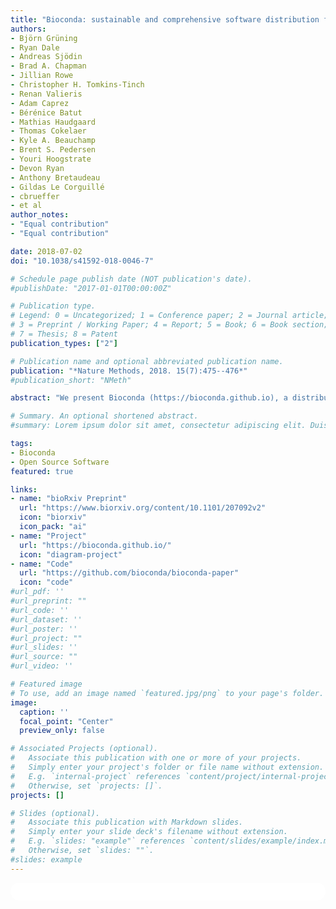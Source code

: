 ```yaml
---
title: "Bioconda: sustainable and comprehensive software distribution for the life sciences"
authors:
- Björn Grüning
- Ryan Dale
- Andreas Sjödin
- Brad A. Chapman
- Jillian Rowe
- Christopher H. Tomkins-Tinch
- Renan Valieris
- Adam Caprez
- Bérénice Batut
- Mathias Haudgaard
- Thomas Cokelaer
- Kyle A. Beauchamp
- Brent S. Pedersen
- Youri Hoogstrate
- Devon Ryan
- Anthony Bretaudeau
- Gildas Le Corguillé
- cbrueffer
- et al
author_notes:
- "Equal contribution"
- "Equal contribution"

date: 2018-07-02
doi: "10.1038/s41592-018-0046-7"

# Schedule page publish date (NOT publication's date).
#publishDate: "2017-01-01T00:00:00Z"

# Publication type.
# Legend: 0 = Uncategorized; 1 = Conference paper; 2 = Journal article;
# 3 = Preprint / Working Paper; 4 = Report; 5 = Book; 6 = Book section;
# 7 = Thesis; 8 = Patent
publication_types: ["2"]

# Publication name and optional abbreviated publication name.
publication: "*Nature Methods, 2018. 15(7):475--476*"
#publication_short: "NMeth"

abstract: "We present Bioconda (https://bioconda.github.io), a distribution of bioinformatics software for the lightweight, multiplatform and language-agnostic package manager Conda. Currently, Bioconda offers a collection of over 3000 software packages, which is continuously maintained, updated, and extended by a growing global community of more than 200 contributors. Bioconda improves analysis reproducibility by allowing users to define isolated environments with defined software versions, all of which are easily installed and managed without administrative privileges."

# Summary. An optional shortened abstract.
#summary: Lorem ipsum dolor sit amet, consectetur adipiscing elit. Duis posuere tellus ac convallis placerat. Proin tincidunt magna sed ex sollicitudin condimentum.

tags:
- Bioconda
- Open Source Software
featured: true

links:
- name: "bioRxiv Preprint"
  url: "https://www.biorxiv.org/content/10.1101/207092v2"
  icon: "biorxiv"
  icon_pack: "ai"
- name: "Project"
  url: "https://bioconda.github.io/"
  icon: "diagram-project"
- name: "Code"
  url: "https://github.com/bioconda/bioconda-paper"
  icon: "code"
#url_pdf: ''
#url_preprint: ""
#url_code: ''
#url_dataset: ''
#url_poster: ''
#url_project: ""
#url_slides: ''
#url_source: ""
#url_video: ''

# Featured image
# To use, add an image named `featured.jpg/png` to your page's folder. 
image:
  caption: ''
  focal_point: "Center"
  preview_only: false

# Associated Projects (optional).
#   Associate this publication with one or more of your projects.
#   Simply enter your project's folder or file name without extension.
#   E.g. `internal-project` references `content/project/internal-project/index.md`.
#   Otherwise, set `projects: []`.
projects: []

# Slides (optional).
#   Associate this publication with Markdown slides.
#   Simply enter your slide deck's filename without extension.
#   E.g. `slides: "example"` references `content/slides/example/index.md`.
#   Otherwise, set `slides: ""`.
#slides: example
---
```


<html>
  <style>
    section {
        background: white;
        color: black;
        border-radius: 1em;
        padding: 1em;
        left: 50% }
    #inner {
        display: inline-block;
        display: flex;
        align-items: center;
        justify-content: center }
  </style>
  <section>
    <div id="inner">
      <script type='text/javascript' src='https://d1bxh8uas1mnw7.cloudfront.net/assets/embed.js'></script>
        <span style="float:left";
          class="__dimensions_badge_embed__"
          data-doi="10.1038/s41592-018-0046-7"
          data-hide-zero-citations="true"
          data-legend="always">
        </span>
      <script async src="https://badge.dimensions.ai/badge.js" charset="utf-8"></script>
        <div  style="float:right";
          data-link-target="_blank"
          data-badge-details="right"
          data-badge-type="medium-donut"
          data-doi="10.1038/s41592-018-0046-7"
          data-condensed="true"
          data-hide-no-mentions="true"
          class="altmetric-embed">
        </div>
    </div>
  </section>
